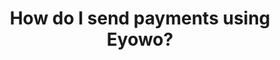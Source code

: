 ---
title: How do I send payments using Eyowo?
description: Eyowo is a digital solution that helps you achieve simple day-to-day financial transactions. To use Eyowo, simply create an account here and you’re on your way to making your first transaction in seconds. Technically, you already have an Eyowo account. Find out here!
position: 9
---